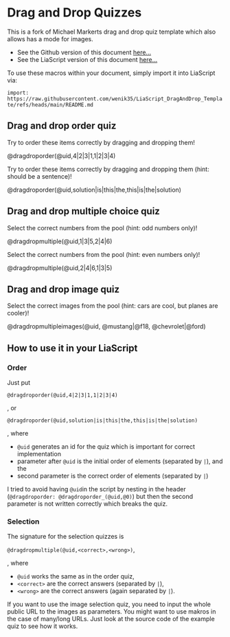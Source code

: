 <!--
author:   Michael Markert, Niklas Werner
email:    michael.markert@uni-jena.de, niklas.werner@student.tu-freiberg.de
version:  0.1
language: de
narrator: US English Female

script:   https://cdnjs.cloudflare.com/ajax/libs/Sortable/1.14.0/Sortable.min.js

@dragdroporder
<div style="width: 100%; max-width: 600px; padding: 20px; border: 1px solid rgb(var(--color-highlight)); border-radius: 8px;">
  <div class="choices-container" style="display: flex; flex-direction: column; gap: 10px;" id="quiz-@0">
  </div>
  <div class="feedback" style="margin-top: 20px; font-size:2em; font-weight: bold; text-align: center;">🤔</div>
</div>

<script>
  void setTimeout(() => {
    (function(){
        const quizId = '@0';
        const container = document.querySelector(`#quiz-${quizId}`);

        const feedback = container.nextElementSibling;
        const correctAnswers = '@2'.split('|');

        const initialOrder = '@1'.split('|');
        container.innerHTML = initialOrder.map(item => 
          `<div class="choice lia-code lia-code--inline" style="padding: 10px; border-radius: 4px; cursor: move; user-select: none;">${item}</div>`
        ).join('');
        
        new Sortable(container, {
          animation: 150,
          onEnd: function() {
            const choices = Array.from(container.querySelectorAll('.choice'));
            const currentOrder = choices.map(choice => choice.textContent.trim());
            
            const isCorrect = currentOrder.length === correctAnswers.length && 
                             currentOrder.every((answer, index) => answer === correctAnswers[index]);
            
            if (isCorrect) {
              feedback.textContent = "✅";
            } else {
              feedback.textContent = "❌";
            }
          }
        });
        
    })();
  }, 100);
</script>
@end

@dragdropmultiple
<div style="width: 100%; max-width: 600px; padding: 20px; border: 1px solid rgb(var(--color-highlight)); border-radius: 8px;" id="quiz-@0">
  <div style="display: flex; gap: 20px;">
    <div style="flex: 1;">
      <div style="font-weight: bold; margin-bottom: 10px;">Pool:</div>
      <div class="pool-container lia-code lia-code--inline" style="min-height: 50px; padding: 10px; border: 1px dashed; border-radius: 4px; display: flex; flex-direction: column; gap: 10px;" id="pool-@0">
      </div>
    </div>
    <div style="flex: 1;">
      <div style="font-weight: bold; margin-bottom: 10px;">Your Selection:</div>
      <div class="target-container lia-code lia-code--inline" style="min-height: 50px; padding: 10px; border: 1px dashed border-radius: 4px; display: flex; flex-direction: column; gap: 10px;" id="target-@0">
      </div>
    </div>
  </div>
  
  <div class="feedback" style="margin-top: 20px; font-size: 2em; font-weight: bold; text-align: center;">🤔</div>
</div>

<script>
  void setTimeout(() => {
    (function(){
        const quizId = '@0';
        const quizContainer = document.querySelector(`#quiz-${quizId}`);

        const poolContainer = quizContainer.querySelector('.pool-container');
        const targetContainer = quizContainer.querySelector('.target-container');
        const feedback = quizContainer.querySelector('.feedback');

        const correctAnswers = new Set('@1'.split('|'));
        const wrongAnswers = '@2'.split('|');
        const allAnswers = [...correctAnswers, ...wrongAnswers];

        //shuffle array
        for (var i = allAnswers.length - 1; i > 0; i--) {
            var j = Math.floor(Math.random() * (i + 1));
            var temp = allAnswers[i];
            allAnswers[i] = allAnswers[j];
            allAnswers[j] = temp;
        }

        poolContainer.innerHTML = allAnswers.map(item => 
          `<div class="choice lia-code lia-code--inline" style="padding: 10px; border-radius: 4px; cursor: move; user-select: none;">${item}</div>`
        ).join('');
        targetContainer.innerHTML = "";

        new Sortable(poolContainer, {
          group: {
            name: quizId,
            put: true
          },
          animation: 150,
          onEnd: checkAnswer
        });
        
        new Sortable(targetContainer, {
          group: {
            name: quizId,
            pull: true,
            put: true
          },
          animation: 150,
          onAdd: checkAnswer,
          onRemove: checkAnswer
        });

        function checkAnswer() {
          const currentAnswers = new Set(
            Array.from(targetContainer.querySelectorAll('.choice'))
              .map(choice => choice.textContent.trim())
          );

          const isCorrect = currentAnswers.size === correctAnswers.size &&
                           [...currentAnswers].every(answer => correctAnswers.has(answer));
          
          if (isCorrect) {
            feedback.textContent = "✅";
          } else {
            feedback.textContent = "❌";
          }
        }
    })();
  }, 100);
</script>
@end

@dragdropmultipleimages
<div style="width: 100%; padding: 20px; border: 1px solid rgb(var(--color-highlight)); border-radius: 8px;" id="quiz-@0">
  <div style="display: flex; gap: 20px;">
    <div style="flex: 1;">
      <div style="font-weight: bold; margin-bottom: 10px;">Auswahl:</div>
      <div class="pool-container lia-code lia-code--inline" style="min-height: 50px; padding: 10px; border: 1px dashed; border-radius: 4px; display: flex; flex-direction: row; flex-wrap: wrap; gap: 10px;" id="pool-@0">
      </div>
    </div>
    <div style="flex: 1;">
      <div style="font-weight: bold; margin-bottom: 10px;">Antwort:</div>
      <div class="target-container lia-code lia-code--inline" style="min-height: 50px; padding: 10px; border: 1px dashed; border-radius: 4px; display: flex; flex-direction: row; flex-wrap: wrap; gap: 10px;" id="target-@0">
      </div>
    </div>
  </div>
  
  <div style="margin: 10px">
    <button class="lia-btn  lia-btn--outline lia-quiz__check">Prüfen</button>
    <br>
    <span style="font-size: 2em" class="feedback"></span>
  </div>

</div>

<script>
  void setTimeout(() => {
    (function(){
        const quizId = '@0';
        const quizContainer = document.querySelector(`#quiz-${quizId}`);

        const poolContainer = quizContainer.querySelector('.pool-container');
        const targetContainer = quizContainer.querySelector('.target-container');
        const feedback = quizContainer.querySelector('.feedback');

        const correctAnswers = new Set('@1'.split('|').map((url) => encodeURI(url.replace(" ", ""))));
        const wrongAnswers = '@2'.split('|').map((url) => url.replace(" ", ""));
        const allAnswers = [...correctAnswers, ...wrongAnswers];

        //shuffle array
        for (var i = allAnswers.length - 1; i > 0; i--) {
            var j = Math.floor(Math.random() * (i + 1));
            var temp = allAnswers[i];
            allAnswers[i] = allAnswers[j];
            allAnswers[j] = temp;
        }

        poolContainer.innerHTML = allAnswers.map(item => 
          `<img src="${item}" class="choice" style="cursor: move; user-select: none; max-width: 100%; max-height: 10rem">`
        ).join('');
        targetContainer.innerHTML = "";

        const poolSortable = new Sortable(poolContainer, {
          group: {
            name: quizId
          },
          animation: 150,
          sort: false
        });
        
        const targetSortable = new Sortable(targetContainer, {
          group: {
            name: quizId
          },
          animation: 150,
          sort: false
        });

        
        const checkingButton = quizContainer.querySelector('.lia-quiz__check');
        checkingButton.addEventListener("click", function (e) {
          const currentAnswers = new Set(
            Array.from(targetContainer.querySelectorAll('.choice'))
              .map(choice => choice.src)
          );

          const isCorrect = currentAnswers.size === correctAnswers.size &&
                           [...currentAnswers].every(answer => correctAnswers.has(answer));

          if (isCorrect) {
            feedback.textContent = "✅";

            checkingButton.setAttribute("disabled", "");

            const groupSetting = {name: quizId, pull: false, put: false};
            poolSortable.option("group", groupSetting);
            targetSortable.option("group", groupSetting);

            poolContainer.style.borderColor = "rgb(var(--lia-grey))";
            targetContainer.style.borderColor = "rgb(var(--lia-grey))";
          } else {
            feedback.textContent = "❌";

            const buttonText = checkingButton.textContent.split(" ");
            const count = parseInt(buttonText[1] ?? "0") + 1;
            checkingButton.textContent = "Prüfen " + count.toString();
          }
        })
    })();
  }, 100);
</script>
@end
-->

# Drag and Drop Quizzes

This is a fork of Michael Markerts drag and drop quiz template which also allows has a mode for images.

* See the Github version of this document [here...](https://github.com/wenik35/LiaScript_DragAndDrop_Template/)
* See the LiaScript version of this document [here...](https://liascript.github.io/course/?https://raw.githubusercontent.com/wenik35/LiaScript_DragAndDrop_Template/refs/heads/main/README.md)

To use these macros within your document, simply import it into LiaScript via:

`import: https://raw.githubusercontent.com/wenik35/LiaScript_DragAndDrop_Template/refs/heads/main/README.md`

## Drag and drop order quiz

Try to order these items correctly by dragging and dropping them!

@dragdroporder(@uid,4|2|3|1,1|2|3|4)

Try to order these items correctly by dragging and dropping them (hint: should be a sentence)!

@dragdroporder(@uid,solution|is|this|the,this|is|the|solution)

## Drag and drop multiple choice quiz

Select the correct numbers from the pool (hint: odd numbers only)!

@dragdropmultiple(@uid,1|3|5,2|4|6)

Select the correct numbers from the pool (hint: even numbers only)!

@dragdropmultiple(@uid,2|4|6,1|3|5)

## Drag and drop image quiz
<!--
@basepath: https://raw.githubusercontent.com/wenik35/LiaScript_ImageQuiz/main/img
mustang: @basepath/mustang.jpg
@f18: @basepath/f18.jpg
@chevrolet: @basepath/chevrolet.jpg
@ford: @basepath/ford.jpg
-->

Select the correct images from the pool (hint: cars are cool, but planes are cooler)!

@dragdropmultipleimages(@uid, @mustang|@f18, @chevrolet|@ford)

## How to use it in your LiaScript

### Order

Just put 

`@dragdroporder(@uid,4|2|3|1,1|2|3|4)`

, or 

`@dragdroporder(@uid,solution|is|this|the,this|is|the|solution)`

, where

* `@uid` generates an id for the quiz which is important for correct implementation
* parameter after `@uid` is the initial order of elements (separated by `|`), and the
* second parameter is the correct order of elements (separated by `|`)

I tried to avoid having `@uid`in the script by nesting in the header (`@dragdroporder: @dragdroporder_(@uid,@0)`) but then the second parameter is not written correctly which breaks the quiz.

### Selection

The signature for the selection quizzes is 

`@dragdropmultiple(@uid,<correct>,<wrong>)`,

, where

* `@uid` works the same as in the order quiz,
* `<correct>` are the correct answers (separated by `|`),
* `<wrong>` are the correct answers (again separated by `|`).

If you want to use the image selection quiz, you need to input the whole public URL to the images as parameters.
You might want to use makros in the case of many/long URLs. Just look at the source code of the example quiz to see how it works.